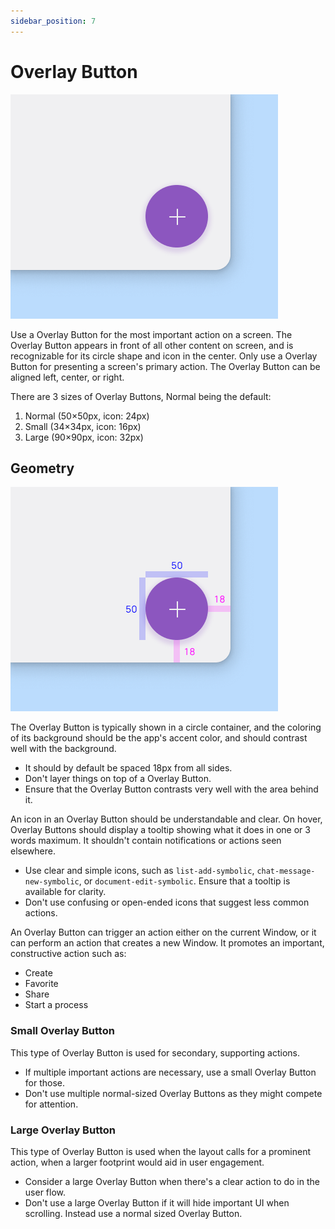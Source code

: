 ```yaml
---
sidebar_position: 7
---
```


# Overlay Button

![](/assets/overlay_button.png)

Use a Overlay Button for the most important action on a screen. The Overlay Button appears in front of all other content on screen, and is recognizable for its circle shape and icon in the center. Only use a Overlay Button for presenting a screen's primary action. The Overlay Button can be aligned left, center, or right.

There are 3 sizes of Overlay Buttons, Normal being the default:

1. Normal (50×50px, icon: 24px)
2. Small (34×34px, icon: 16px)
3. Large (90×90px, icon: 32px)

## Geometry

![](/assets/overlay_button_geo.png)

The Overlay Button is typically shown in a circle container, and the coloring of its background should be the app's accent color, and should contrast well with the background.

- It should by default be spaced 18px from all sides.
- Don't layer things on top of a Overlay Button.
- Ensure that the Overlay Button contrasts very well with the area behind it.

An icon in an Overlay Button should be understandable and clear. On hover, Overlay Buttons should display a tooltip showing what it does in one or 3 words maximum. It shouldn't contain notifications or actions seen elsewhere.

- Use clear and simple icons, such as `list-add-symbolic`, `chat-message-new-symbolic`, or `document-edit-symbolic`. Ensure that a tooltip is available for clarity.
- Don't use confusing or open-ended icons that suggest less common actions.

An Overlay Button can trigger an action either on the current Window, or it can perform an action that creates a new Window.
It promotes an important, constructive action such as:

- Create
- Favorite
- Share
- Start a process

### Small Overlay Button

This type of Overlay Button is used for secondary, supporting actions.

- If multiple important actions are necessary, use a small Overlay Button for those.
- Don't use multiple normal-sized Overlay Buttons as they might compete for attention.

### Large Overlay Button

This type of Overlay Button is used when the layout calls for a prominent action, when a larger footprint would aid in user engagement.

- Consider a large Overlay Button when there's a clear action to do in the user flow.
- Don't use a large Overlay Button if it will hide important UI when scrolling. Instead use a normal sized Overlay Button.
